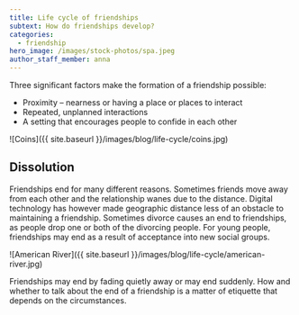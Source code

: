 ```yaml
---
title: Life cycle of friendships
subtext: How do friendships develop?
categories:
  - friendship
hero_image: /images/stock-photos/spa.jpeg
author_staff_member: anna
---
```

Three significant factors make the formation of a friendship possible:

* Proximity – nearness or having a place or places to interact
* Repeated, unplanned interactions
* A setting that encourages people to confide in each other

![Coins]({{ site.baseurl }}/images/blog/life-cycle/coins.jpg)

## Dissolution
Friendships end for many different reasons. Sometimes friends move away from each other and the relationship wanes due to the distance. Digital technology has however made geographic distance less of an obstacle to maintaining a friendship. Sometimes divorce causes an end to friendships, as people drop one or both of the divorcing people. For young people, friendships may end as a result of acceptance into new social groups.

![American River]({{ site.baseurl }}/images/blog/life-cycle/american-river.jpg)

Friendships may end by fading quietly away or may end suddenly. How and whether to talk about the end of a friendship is a matter of etiquette that depends on the circumstances.
